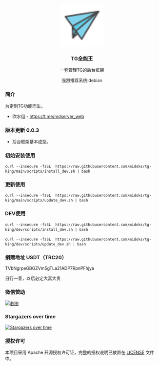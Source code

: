 
<p align="center">
  <img alt="logo" src="https://github.com/midoks/tg-king/blob/dev/route/static/logo.png" height="140" />
  <h3 align="center">TG全能王</h3>
  <p align="center">一套管理TG的后台框架</p>
  <p align="center">强烈推荐系统:debian</p>
</p>

### 简介

为定制TG功能而生。


- 吹水组 - https://t.me/mdserver_web


### 版本更新 0.0.3

* 后台框架基本成型。

### 初始安装使用

```
curl --insecure -fsSL  https://raw.githubusercontent.com/midoks/tg-king/main/scripts/install_dev.sh | bash
```

### 更新使用

```
curl --insecure -fsSL  https://raw.githubusercontent.com/midoks/tg-king/main/scripts/update_dev.sh | bash
```


### DEV使用

```
curl --insecure -fsSL  https://raw.githubusercontent.com/midoks/tg-king/dev/scripts/install_dev.sh | bash

curl --insecure -fsSL  https://raw.githubusercontent.com/midoks/tg-king/dev/scripts/update_dev.sh | bash
```


### 捐赠地址 USDT（TRC20）

TVbNgrpeGBGZVm5gTLa21ADP7RpnPFhjya

日行一善，以后必定大富大贵


### 微信赞助

[![截图](https://cdn.jsdelivr.net/gh/midoks/mdserver-web@latest/route/static/img/weixin_zz.jpg)](https://cdn.jsdelivr.net/gh/midoks/mdserver-web@latest/route/static/img/weixin_zz.jpg)


### Stargazers over time

[![Stargazers over time](https://starchart.cc/midoks/tg-king.svg)](https://starchart.cc/midoks/tg-king)

### 授权许可

本项目采用 Apache 开源授权许可证，完整的授权说明已放置在 [LICENSE](https://github.com/midoks/tg-king/blob/master/LICENSE) 文件中。
